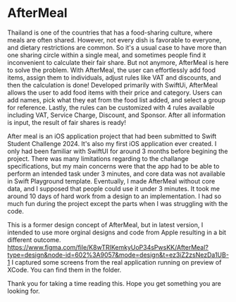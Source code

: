 # AfterMeal

Thailand is one of the countries that has a food-sharing culture, where meals are often shared. However, not every dish is favorable to everyone, and dietary restrictions are common. So it's a usual case to have more than one sharing circle within a single meal, and sometimes people find it inconvenient to calculate their fair share. But not anymore, AfterMeal is here to solve the problem. With AfterMeal, the user can effortlessly add food items, assign them to individuals, adjust rules like VAT and discounts, and then the calculation is done! Developed primarily with SwiftUi, AfterMeal allows the user to add food items with their price and category. Users can add names, pick what they eat from the food list added, and select a group for reference. Lastly, the rules can be customized with 4 rules available including VAT, Service Charge, Discount, and Sponsor. After all information is input, the result of fair shares is ready! 

After meal is an iOS application project that had been submitted to Swift Student Challenge 2024. It's also my first iOS application ever created. I only had been familiar with SwiftUI for around 3 months before begining the project. There was many limitations regarding to the challange specifications, but my main concerns were that the app had to be able to perform an intended task under 3 minutes, and core data was not available in Swift Playground template. Eventually, I made AfterMeal without core data, and I supposed that people could use it under 3 minutes. It took me around 10 days of hard work from a design to an implementation. I had so much fun during the project except the parts when I was struggling with the code. 

This is a former design concept of AfterMeal, but in latest version, I intended to use more orginal designs and code from Apple resulting in a bit different outcome.
https://www.figma.com/file/K8wTRIKemkyUoP34sPwsKK/AfterMeal?type=design&node-id=602%3A9057&mode=design&t=ez3iZ2zsNezDa1UB-1 
I captured some screens from the real application running on preview of XCode. You can find them in the folder.

Thank you for taking a time reading this. Hope you get something you are looking for.
